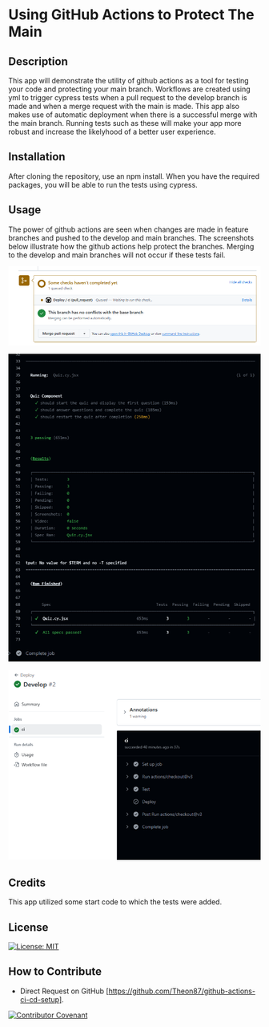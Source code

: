 # Using GitHub Actions to Protect The Main

## Description

This app will demonstrate the utility of github actions as a tool for testing your code and protecting your main branch. Workflows are created using yml to trigger cypress tests when a pull request to the develop branch is made and when a merge request with the main is made. This app also makes use of automatic deployment when there is a successful merge with the main branch. Running tests such as these will make your app more robust and increase the likelyhood of a better user experience. 

## Installation

After cloning the repository, use an npm install. When you have the required packages, you will be able to run the tests using cypress. 

## Usage

The power of github actions are seen when changes are made in feature branches and pushed to the develop and main branches. The screenshots below illustrate how the github actions help protect the branches. Merging to the develop and main branches will not occur if these tests fail. 

![check before merge to develop](/assets/github-actions-checking-before-merging.png)

![cypress test for pull request](/assets/github-actions-component-test-for-pr.png)

![deploy to render](/assets/github-actions-deploy-to-render-for-main-merge.png)

## Credits

This app utilized some start code to which the tests were added.

## License

[![License: MIT](https://img.shields.io/badge/License-MIT-yellow.svg)](https://opensource.org/licenses/MIT)

## How to Contribute

- Direct Request on GitHub [https://github.com/Theon87/github-actions-ci-cd-setup].

[![Contributor Covenant](https://img.shields.io/badge/Contributor%20Covenant-2.1-4baaaa.svg)](code_of_conduct.md)